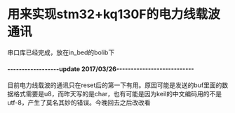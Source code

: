 # 用来实现stm32+kq130F的电力线载波通讯
串口库已经完成，放在in_bed的bolib下
#### ------------------update 2017/03/26---------------------------
目前电力线载波的通讯只在reset后的第一下有用。原因可能是发送的buf里面的数据格式需要是u8，而昨天写的是char，也有可能是因为keil的中文编码用的不是utf-8，产生了莫名其妙的错误。今晚回去之后改改看
